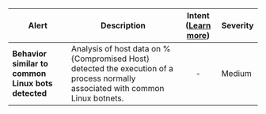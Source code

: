 |Alert|Description|Intent ([Learn more](#intentions))|Severity|
|----|----|:----:|--|
|**Behavior similar to common Linux bots detected**|Analysis of host data on %{Compromised Host} detected the execution of a process normally associated with common Linux botnets.|-|Medium|


